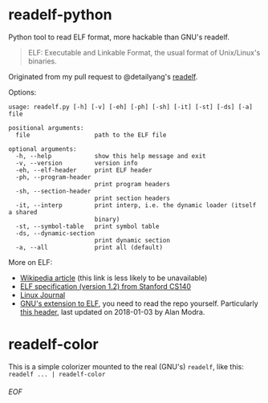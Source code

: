 # readelf-python

Python tool to read ELF format, more hackable than GNU's readelf.

> ELF: Executable and Linkable Format, the usual format of Unix/Linux's binaries.

Originated from my pull request to @detailyang's [readelf](https://github.com/detailyang/readelf).

Options:
```
usage: readelf.py [-h] [-v] [-eh] [-ph] [-sh] [-it] [-st] [-ds] [-a] file

positional arguments:
  file                  path to the ELF file

optional arguments:
  -h, --help            show this help message and exit
  -v, --version         version info
  -eh, --elf-header     print ELF header
  -ph, --program-header
                        print program headers
  -sh, --section-header
                        print section headers
  -it, --interp         print interp, i.e. the dynamic loader (itself a shared
                        binary)
  -st, --symbol-table   print symbol table
  -ds, --dynamic-section
                        print dynamic section
  -a, --all             print all (default)
```

More on ELF:
- [Wikipedia article](https://en.wikipedia.org/wiki/Executable_and_Linkable_Format") (this link is less likely to be unavailable)
- [ELF specification (version 1.2) from Stanford CS140](http://www.scs.stanford.edu/18wi-cs140/sched/readings/elf.pdf)
- [Linux Journal](https://www.linuxjournal.com/article/1060)
- [GNU's extension to ELF](https://sourceware.org/git/gitweb.cgi?p=binutils-gdb.git;a=summary), you need to read the repo yourself. Particularly [this header](gnu-binutils-elfcpp.h), last updated on 2018-01-03	by Alan Modra.

# readelf-color

This is a simple colorizer mounted to the real (GNU's) `readelf`, like this: `readelf ... | readelf-color`

###### EOF
